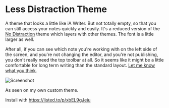 # Less Distraction Theme

A theme that looks a little like iA Writer. But not totally empty, so that you can still access your notes quickly and easily. It's a reduced version of the [No Distraction](https://standardnotes.org/extensions/no-distraction) theme which layers with other themes. The font is a little larger as well.

After all, if you can see which note you're working with on the left side of the screen, and you're not changing the editor, and you're not publishing, you don't really need the top toolbar at all. So it seems like it might be a little comfortable for long term writing than the standard layout. [Let me know what you think](https://github.com/alecstein/sn-less-distraction/issues).

![Screenshot](./screenshot.png?raw=true "Less Distraction Theme")

As seen on my own custom theme.

Install with https://listed.to/p/xbEL9gJeiu
